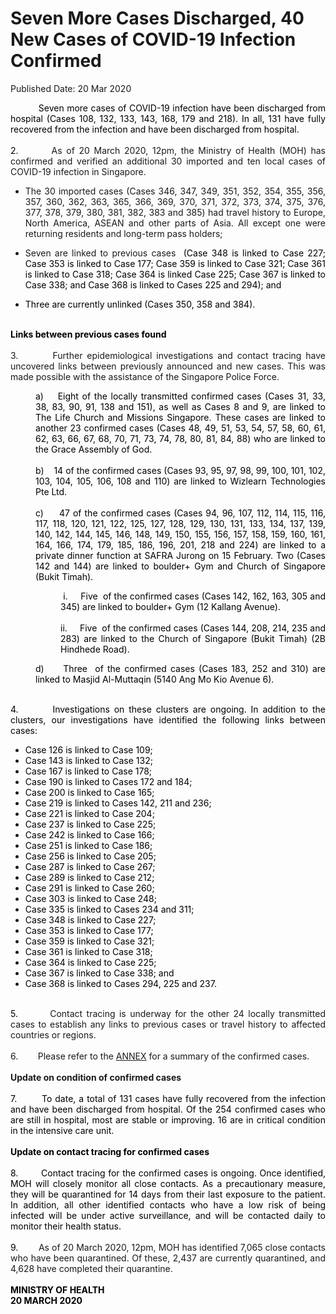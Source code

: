 <html>
    <meta http-equiv="Content-Type" content="text/html; charset=utf-8"/>
    <meta charset="utf-8"/>
    <title>Seven More Cases Discharged, 40 New Cases of COVID-19 Infection Confirmed</title>
    <body><h1>Seven More Cases Discharged, 40 New Cases of COVID-19 Infection Confirmed</h1>
    <p>Published Date: 20 Mar 2020</p> <p style="text-align: justify;">&nbsp;<span style="color: rgb(0, 0, 0);"> &nbsp; &nbsp; &nbsp; &nbsp; Seven more cases of COVID-19 infection have been discharged from hospital (Cases&nbsp;108, 132, 133, 143, 168, 179 and 218). In all, 131 have fully recovered from the infection and have been discharged from hospital.<br><br>2.&nbsp; &nbsp; &nbsp; &nbsp;&nbsp;<a name="m_-7280690315429519657_OLE_LINK2">As of 20 March 2020, 12pm, the Ministry of Health (MOH) has confirmed and verified an additional 30 imported and ten local cases of COVID-19 infection in Singapore.</a></span></p><ul type="disc"><li style="text-align: justify;"><span style="color: rgb(0, 0, 0);"><a name="m_-7280690315429519657_OLE_LINK12">The 30&nbsp;imported cases (Cases 346, 347, 349, 351, 352, 354, 355, 356, 357, 360, 362, 363, 365, 366, 369, 370, 371, 372, 373, 374, 375, 376, 377, 378, 379, 380, 381, 382, 383 and&nbsp;385) had travel history to Europe, North America, ASEAN and other parts of Asia. All except one were returning residents and long-term pass holders;</a></span></li></ul><ul type="disc"><li style="text-align: justify;"><span style="color: rgb(0, 0, 0);"><a name="m_-7280690315429519657_OLE_LINK6">Seven are linked to previous cases&nbsp;</a>&nbsp;(Case 348 is linked to Case 227; Case 353 is linked to Case 177; Case 359 is linked to Case 321; Case 361 is linked to Case 318; Case 364 is linked Case 225; Case 367 is linked to Case 338; and Case 368 is linked to Cases 225 and 294); and</span></li></ul><ul type="disc"><li style="text-align: justify;"><span style="color: rgb(0, 0, 0);">Three are currently unlinked (Cases 350, 358 and 384).</span></li></ul><p style="text-align: justify;"><span style="color: rgb(0, 0, 0);"><br><strong>Links between previous cases found<br><br></strong><a name="m_-7280690315429519657_OLE_LINK8">3.&nbsp; &nbsp; &nbsp; &nbsp; Further epidemiological investigations and contact tracing have uncovered links between previously announced and new cases. This was made possible with the assistance of the Singapore Police Force.</a><br></span></p><p style="text-align: justify; margin-left: 40px;"><span style="color: rgb(0, 0, 0);">a)&nbsp; &nbsp; Eight of the locally transmitted confirmed cases (Cases 31, 33, 38, 83, 90, 91, 138 and 151), as well as Cases 8 and 9, are linked to The Life Church and Missions Singapore. These cases are linked to another 23 confirmed cases (Cases 48, 49, 51, 53, 54, 57, 58, 60, 61, 62, 63, 66, 67, 68, 70, 71, 73, 74, 78, 80, 81, 84, 88) who are linked to the Grace Assembly of God.<br><br>b)&nbsp; &nbsp; 14 of the confirmed cases (Cases 93, 95, 97, 98, 99, 100, 101, 102, 103, 104, 105, 106, 108 and 110) are linked to Wizlearn Technologies Pte Ltd.<br><br>c)&nbsp; &nbsp; &nbsp;47 of the confirmed cases (Cases 94, 96, 107, 112, 114, 115, 116, 117, 118, 120, 121, 122, 125, 127, 128, 129, 130, 131, 133, 134, 137, 139, 140, 142, 144, 145, 146, 148, 149, 150, 155, 156, 157, 158, 159, 160, 161, 164, 166, 174, 179, 185, 186, 196, 201, 218 and 224) are linked to a private dinner function at SAFRA Jurong on 15 February. Two (Cases 142 and 144) are linked to boulder+ Gym and Church of Singapore (Bukit Timah).</span></p><p style="text-align: justify; margin-left: 80px;"><span style="color: rgb(0, 0, 0);">&nbsp;i.&nbsp; &nbsp; &nbsp;Five&nbsp; of the confirmed cases (Cases 142, 162, 163, 305 and 345) are linked to boulder+ Gym (12 Kallang Avenue).<br><br>ii.&nbsp; &nbsp; &nbsp;Five&nbsp; of the confirmed cases (Cases 144, 208, 214, 235 and 283) are linked to the Church of Singapore (Bukit Timah) (2B Hindhede Road).</span></p><p style="text-align: justify; margin-left: 40px;"><span style="color: rgb(0, 0, 0);">d)&nbsp; &nbsp; &nbsp;Three&nbsp; of the confirmed cases (Cases 183, 252 and 310) are linked to Masjid Al-Muttaqin (5140 Ang Mo Kio Avenue 6).</span></p><p style="text-align: justify;"><span style="color: rgb(0, 0, 0);"><br>4.&nbsp; &nbsp; &nbsp; &nbsp; Investigations on these clusters are ongoing. In addition to the clusters, our investigations have identified the following links between cases:</span></p><ul type="disc"><li style="text-align: justify;"><span style="color: rgb(0, 0, 0);">Case 126 is linked to Case 109;</span></li><li style="text-align: justify;"><span style="color: rgb(0, 0, 0);">Case 143 is linked to Case 132;</span></li><li style="text-align: justify;"><span style="color: rgb(0, 0, 0);">Case 167 is linked to Case 178;</span></li><li style="text-align: justify;"><span style="color: rgb(0, 0, 0);">Case 190 is linked to Cases 172 and 184;</span></li><li style="text-align: justify;"><span style="color: rgb(0, 0, 0);">Case 200 is linked to Case 165;</span></li><li style="text-align: justify;"><span style="color: rgb(0, 0, 0);">Case 219 is linked to Cases 142, 211 and 236;</span></li><li style="text-align: justify;"><span style="color: rgb(0, 0, 0);">Case 221 is linked to Case 204;</span></li><li style="text-align: justify;"><span style="color: rgb(0, 0, 0);">Case 237 is linked to Case 225;</span></li><li style="text-align: justify;"><span style="color: rgb(0, 0, 0);">Case 242 is linked to Case 166;</span></li><li style="text-align: justify;"><span style="color: rgb(0, 0, 0);">Case 251 is linked to Case 186;</span></li><li style="text-align: justify;"><span style="color: rgb(0, 0, 0);">Case 256 is linked to Case 205;</span></li><li style="text-align: justify;"><span style="color: rgb(0, 0, 0);">Case 287 is linked to Case 267;</span></li><li style="text-align: justify;"><span style="color: rgb(0, 0, 0);">Case 289 is linked to Case 212;</span></li><li style="text-align: justify;"><span style="color: rgb(0, 0, 0);">Case 291 is linked to Case 260;</span></li><li style="text-align: justify;"><span style="color: rgb(0, 0, 0);">Case 303 is linked to Case 248;</span></li><li style="text-align: justify;"><span style="color: rgb(0, 0, 0);">Case 335 is linked to Cases 234 and 311;</span></li><li style="text-align: justify;"><span style="color: rgb(0, 0, 0);">Case 348 is linked to Case 227;</span></li><li style="text-align: justify;"><span style="color: rgb(0, 0, 0);">Case 353 is linked to Case 177;</span></li><li style="text-align: justify;"><span style="color: rgb(0, 0, 0);">Case 359 is linked to Case 321;</span></li><li style="text-align: justify;"><span style="color: rgb(0, 0, 0);">Case 361 is linked to Case 318;</span></li><li style="text-align: justify;"><span style="color: rgb(0, 0, 0);">Case 364 is linked to Case 225;</span></li><li style="text-align: justify;"><span style="color: rgb(0, 0, 0);">Case 367 is linked to Case 338; and</span></li><li style="text-align: justify;"><span style="color: rgb(0, 0, 0);">Case 368 is linked to Cases 294, 225 and 237.</span></li></ul><p style="text-align: justify;"><span style="color: rgb(0, 0, 0);"><br>5.&nbsp; &nbsp; &nbsp; &nbsp;&nbsp;<a name="m_-7280690315429519657_OLE_LINK3">Contact tracing is underway for the other 24 locally transmitted cases to establish any links to previous cases or travel history to affected countries or regions.</a><br></span><br>6.&nbsp; &nbsp; &nbsp; &nbsp; Please refer to the&nbsp;<u><a href="/docs/librariesprovider5/pressroom/press-releases/annex_moh-press-release---seven-more-cases-discharged-40-new-cases-of-covid-19-infection-confirmed-20-mar-2020.pdf?sfvrsn=e27a4fce_0" title="ANNEX_MOH Press Release - Seven more cases discharged, 40 new cases of COVID-19 infection confirmed, 20 Mar 2020">ANNEX</a></u>&nbsp;for a summary of the confirmed cases.<br><br><strong>Update on condition of confirmed cases<span style="color: rgb(0, 0, 0);"><br><br></span></strong><span style="color: rgb(0, 0, 0);">7.&nbsp; &nbsp; &nbsp; &nbsp; To date, a total of 131 cases have fully recovered from the infection and have been discharged from hospital. Of the 254 confirmed cases who are still in hospital, most are stable or improving. 16 are in critical condition in the intensive care unit.<br><br><strong>Update on contact tracing for confirmed cases<br><br></strong>8.&nbsp; &nbsp; &nbsp; &nbsp; Contact tracing for the confirmed cases is ongoing. Once identified, MOH will closely monitor all close contacts. As a precautionary measure, they will be quarantined for 14 days from their last exposure to the patient. In addition, all other identified contacts who have a low risk of being infected will be under active surveillance, and will be contacted daily to monitor their health status.<br><br>9.&nbsp; &nbsp; &nbsp; &nbsp;&nbsp;<a name="m_-7280690315429519657_OLE_LINK1">As of 20 March 2020, 12pm, MOH has identified 7,065 close contacts who have been quarantined. Of these, 2,437 are currently quarantined, and 4,628 have completed their quarantine.</a><br><br><strong>MINISTRY OF HEALTH<br></strong><strong>20 MARCH 2020</strong></span></p></body>
</html>